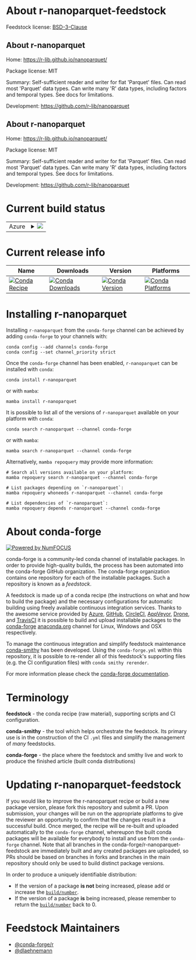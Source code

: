 About r-nanoparquet-feedstock
=============================

Feedstock license: [BSD-3-Clause](https://github.com/conda-forge/r-nanoparquet-feedstock/blob/main/LICENSE.txt)


About r-nanoparquet
-------------------

Home: https://r-lib.github.io/nanoparquet/

Package license: MIT

Summary: Self-sufficient reader and writer for flat 'Parquet' files. Can read most 'Parquet' data types. Can write many 'R' data types, including factors and temporal types. See docs for limitations.

Development: https://github.com/r-lib/nanoparquet

About r-nanoparquet
-------------------

Home: https://r-lib.github.io/nanoparquet/

Package license: MIT

Summary: Self-sufficient reader and writer for flat 'Parquet' files. Can read most 'Parquet' data types. Can write many 'R' data types, including factors and temporal types. See docs for limitations.

Development: https://github.com/r-lib/nanoparquet

Current build status
====================


<table>
    
  <tr>
    <td>Azure</td>
    <td>
      <details>
        <summary>
          <a href="https://dev.azure.com/conda-forge/feedstock-builds/_build/latest?definitionId=22907&branchName=main">
            <img src="https://dev.azure.com/conda-forge/feedstock-builds/_apis/build/status/r-nanoparquet-feedstock?branchName=main">
          </a>
        </summary>
        <table>
          <thead><tr><th>Variant</th><th>Status</th></tr></thead>
          <tbody><tr>
              <td>linux_64_r_base4.3</td>
              <td>
                <a href="https://dev.azure.com/conda-forge/feedstock-builds/_build/latest?definitionId=22907&branchName=main">
                  <img src="https://dev.azure.com/conda-forge/feedstock-builds/_apis/build/status/r-nanoparquet-feedstock?branchName=main&jobName=linux&configuration=linux%20linux_64_r_base4.3" alt="variant">
                </a>
              </td>
            </tr><tr>
              <td>linux_64_r_base4.4</td>
              <td>
                <a href="https://dev.azure.com/conda-forge/feedstock-builds/_build/latest?definitionId=22907&branchName=main">
                  <img src="https://dev.azure.com/conda-forge/feedstock-builds/_apis/build/status/r-nanoparquet-feedstock?branchName=main&jobName=linux&configuration=linux%20linux_64_r_base4.4" alt="variant">
                </a>
              </td>
            </tr><tr>
              <td>linux_aarch64_r_base4.3</td>
              <td>
                <a href="https://dev.azure.com/conda-forge/feedstock-builds/_build/latest?definitionId=22907&branchName=main">
                  <img src="https://dev.azure.com/conda-forge/feedstock-builds/_apis/build/status/r-nanoparquet-feedstock?branchName=main&jobName=linux&configuration=linux%20linux_aarch64_r_base4.3" alt="variant">
                </a>
              </td>
            </tr><tr>
              <td>linux_aarch64_r_base4.4</td>
              <td>
                <a href="https://dev.azure.com/conda-forge/feedstock-builds/_build/latest?definitionId=22907&branchName=main">
                  <img src="https://dev.azure.com/conda-forge/feedstock-builds/_apis/build/status/r-nanoparquet-feedstock?branchName=main&jobName=linux&configuration=linux%20linux_aarch64_r_base4.4" alt="variant">
                </a>
              </td>
            </tr><tr>
              <td>linux_ppc64le_r_base4.3</td>
              <td>
                <a href="https://dev.azure.com/conda-forge/feedstock-builds/_build/latest?definitionId=22907&branchName=main">
                  <img src="https://dev.azure.com/conda-forge/feedstock-builds/_apis/build/status/r-nanoparquet-feedstock?branchName=main&jobName=linux&configuration=linux%20linux_ppc64le_r_base4.3" alt="variant">
                </a>
              </td>
            </tr><tr>
              <td>linux_ppc64le_r_base4.4</td>
              <td>
                <a href="https://dev.azure.com/conda-forge/feedstock-builds/_build/latest?definitionId=22907&branchName=main">
                  <img src="https://dev.azure.com/conda-forge/feedstock-builds/_apis/build/status/r-nanoparquet-feedstock?branchName=main&jobName=linux&configuration=linux%20linux_ppc64le_r_base4.4" alt="variant">
                </a>
              </td>
            </tr><tr>
              <td>osx_64_r_base4.3</td>
              <td>
                <a href="https://dev.azure.com/conda-forge/feedstock-builds/_build/latest?definitionId=22907&branchName=main">
                  <img src="https://dev.azure.com/conda-forge/feedstock-builds/_apis/build/status/r-nanoparquet-feedstock?branchName=main&jobName=osx&configuration=osx%20osx_64_r_base4.3" alt="variant">
                </a>
              </td>
            </tr><tr>
              <td>osx_64_r_base4.4</td>
              <td>
                <a href="https://dev.azure.com/conda-forge/feedstock-builds/_build/latest?definitionId=22907&branchName=main">
                  <img src="https://dev.azure.com/conda-forge/feedstock-builds/_apis/build/status/r-nanoparquet-feedstock?branchName=main&jobName=osx&configuration=osx%20osx_64_r_base4.4" alt="variant">
                </a>
              </td>
            </tr><tr>
              <td>win_64_r_base4.3</td>
              <td>
                <a href="https://dev.azure.com/conda-forge/feedstock-builds/_build/latest?definitionId=22907&branchName=main">
                  <img src="https://dev.azure.com/conda-forge/feedstock-builds/_apis/build/status/r-nanoparquet-feedstock?branchName=main&jobName=win&configuration=win%20win_64_r_base4.3" alt="variant">
                </a>
              </td>
            </tr><tr>
              <td>win_64_r_base4.4</td>
              <td>
                <a href="https://dev.azure.com/conda-forge/feedstock-builds/_build/latest?definitionId=22907&branchName=main">
                  <img src="https://dev.azure.com/conda-forge/feedstock-builds/_apis/build/status/r-nanoparquet-feedstock?branchName=main&jobName=win&configuration=win%20win_64_r_base4.4" alt="variant">
                </a>
              </td>
            </tr>
          </tbody>
        </table>
      </details>
    </td>
  </tr>
</table>

Current release info
====================

| Name | Downloads | Version | Platforms |
| --- | --- | --- | --- |
| [![Conda Recipe](https://img.shields.io/badge/recipe-r--nanoparquet-green.svg)](https://anaconda.org/conda-forge/r-nanoparquet) | [![Conda Downloads](https://img.shields.io/conda/dn/conda-forge/r-nanoparquet.svg)](https://anaconda.org/conda-forge/r-nanoparquet) | [![Conda Version](https://img.shields.io/conda/vn/conda-forge/r-nanoparquet.svg)](https://anaconda.org/conda-forge/r-nanoparquet) | [![Conda Platforms](https://img.shields.io/conda/pn/conda-forge/r-nanoparquet.svg)](https://anaconda.org/conda-forge/r-nanoparquet) |

Installing r-nanoparquet
========================

Installing `r-nanoparquet` from the `conda-forge` channel can be achieved by adding `conda-forge` to your channels with:

```
conda config --add channels conda-forge
conda config --set channel_priority strict
```

Once the `conda-forge` channel has been enabled, `r-nanoparquet` can be installed with `conda`:

```
conda install r-nanoparquet
```

or with `mamba`:

```
mamba install r-nanoparquet
```

It is possible to list all of the versions of `r-nanoparquet` available on your platform with `conda`:

```
conda search r-nanoparquet --channel conda-forge
```

or with `mamba`:

```
mamba search r-nanoparquet --channel conda-forge
```

Alternatively, `mamba repoquery` may provide more information:

```
# Search all versions available on your platform:
mamba repoquery search r-nanoparquet --channel conda-forge

# List packages depending on `r-nanoparquet`:
mamba repoquery whoneeds r-nanoparquet --channel conda-forge

# List dependencies of `r-nanoparquet`:
mamba repoquery depends r-nanoparquet --channel conda-forge
```


About conda-forge
=================

[![Powered by
NumFOCUS](https://img.shields.io/badge/powered%20by-NumFOCUS-orange.svg?style=flat&colorA=E1523D&colorB=007D8A)](https://numfocus.org)

conda-forge is a community-led conda channel of installable packages.
In order to provide high-quality builds, the process has been automated into the
conda-forge GitHub organization. The conda-forge organization contains one repository
for each of the installable packages. Such a repository is known as a *feedstock*.

A feedstock is made up of a conda recipe (the instructions on what and how to build
the package) and the necessary configurations for automatic building using freely
available continuous integration services. Thanks to the awesome service provided by
[Azure](https://azure.microsoft.com/en-us/services/devops/), [GitHub](https://github.com/),
[CircleCI](https://circleci.com/), [AppVeyor](https://www.appveyor.com/),
[Drone](https://cloud.drone.io/welcome), and [TravisCI](https://travis-ci.com/)
it is possible to build and upload installable packages to the
[conda-forge](https://anaconda.org/conda-forge) [anaconda.org](https://anaconda.org/)
channel for Linux, Windows and OSX respectively.

To manage the continuous integration and simplify feedstock maintenance
[conda-smithy](https://github.com/conda-forge/conda-smithy) has been developed.
Using the ``conda-forge.yml`` within this repository, it is possible to re-render all of
this feedstock's supporting files (e.g. the CI configuration files) with ``conda smithy rerender``.

For more information please check the [conda-forge documentation](https://conda-forge.org/docs/).

Terminology
===========

**feedstock** - the conda recipe (raw material), supporting scripts and CI configuration.

**conda-smithy** - the tool which helps orchestrate the feedstock.
                   Its primary use is in the construction of the CI ``.yml`` files
                   and simplify the management of *many* feedstocks.

**conda-forge** - the place where the feedstock and smithy live and work to
                  produce the finished article (built conda distributions)


Updating r-nanoparquet-feedstock
================================

If you would like to improve the r-nanoparquet recipe or build a new
package version, please fork this repository and submit a PR. Upon submission,
your changes will be run on the appropriate platforms to give the reviewer an
opportunity to confirm that the changes result in a successful build. Once
merged, the recipe will be re-built and uploaded automatically to the
`conda-forge` channel, whereupon the built conda packages will be available for
everybody to install and use from the `conda-forge` channel.
Note that all branches in the conda-forge/r-nanoparquet-feedstock are
immediately built and any created packages are uploaded, so PRs should be based
on branches in forks and branches in the main repository should only be used to
build distinct package versions.

In order to produce a uniquely identifiable distribution:
 * If the version of a package **is not** being increased, please add or increase
   the [``build/number``](https://docs.conda.io/projects/conda-build/en/latest/resources/define-metadata.html#build-number-and-string).
 * If the version of a package **is** being increased, please remember to return
   the [``build/number``](https://docs.conda.io/projects/conda-build/en/latest/resources/define-metadata.html#build-number-and-string)
   back to 0.

Feedstock Maintainers
=====================

* [@conda-forge/r](https://github.com/orgs/conda-forge/teams/r/)
* [@dlaehnemann](https://github.com/dlaehnemann/)

